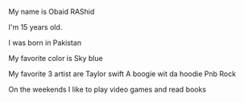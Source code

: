 My name is Obaid RAShid

I'm 15 years old.

I was born in Pakistan

My favorite color is Sky blue

My favorite 3 artist are Taylor swift A boogie wit da hoodie Pnb Rock

On the weekends I like to play video games and read books

